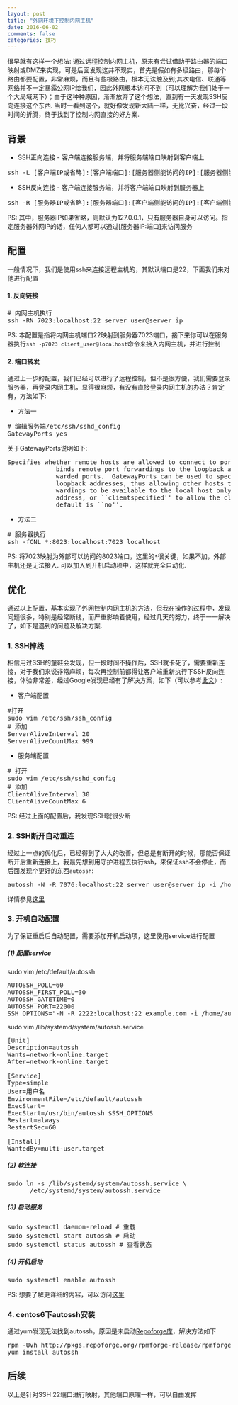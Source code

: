 ```yaml
---
layout: post
title: "外网环境下控制内网主机"
date: 2016-06-02
comments: false
categories: 技巧
---
```


很早就有这样一个想法: 通过远程控制内网主机，原来有尝试借助于路由器的端口映射或DMZ来实现，可是后面发现这并不现实，首先是假如有多级路由，那每个路由都要配置，非常麻烦，而且有些根路由，根本无法触及到;其次电信、联通等网络并不一定暴露公网IP给我们，因此外网根本访问不到（可以理解为我们处于一个大局域网下）；由于这种种原因，渐渐放弃了这个想法，直到有一天发现SSH反向连接这个东西. 当时一看到这个，就好像发现新大陆一样，无比兴奋，经过一段时间的折腾，终于找到了控制内网直接的好方案.

## 背景

* SSH正向连接 - 客户端连接服务端，并将服务端端口映射到客户端上
<pre>
ssh -L [客户端IP或省略]:[客户端端口]:[服务器侧能访问的IP]:[服务器侧能访问的IP的端口] [登陆服务器的用户名@服务器IP] -p [服务器ssh服务端口（默认22）]
</pre>

* SSH反向连接 - 客户端连接服务端，并将客户端端口映射到服务器上
<pre>
ssh -R [服务器IP或省略]:[服务器端口]:[客户端侧能访问的IP]:[客户端侧能访问的IP的端口] [登陆服务器的用户名@服务器IP] -p [服务器ssh服务端口（默认22）]
</pre>
PS: 其中，服务器IP如果省略，则默认为127.0.0.1，只有服务器自身可以访问。指定服务器外网IP的话，任何人都可以通过[服务器IP:端口]来访问服务

## 配置
一般情况下，我们是使用ssh来连接远程主机的，其默认端口是22，下面我们来对他进行配置

#### 1. 反向链接
<pre>
# 内网主机执行
ssh -RN 7023:localhost:22 server_user@server_ip
</pre>
PS: 本配置是指将内网主机端口22映射到服务器7023端口，接下来你可以在服务器执行`ssh -p7023 client_user@localhost`命令来接入内网主机，并进行控制

#### 2. 端口转发
通过上一步的配置，我们已经可以进行了远程控制，但不是很方便，我们需要登录服务器，再登录内网主机，显得很麻烦，有没有直接登录内网主机的办法？肯定有，方法如下:

* 方法一
<pre>
# 编辑服务端/etc/ssh/sshd_config
GatewayPorts yes
</pre>

关于GatewayPorts说明如下:
<pre>
Specifies whether remote hosts are allowed to connect to ports forwarded for the client.  By default, sshd(8)
             binds remote port forwardings to the loopback address.  This prevents other remote hosts from connecting to for-
             warded ports.  GatewayPorts can be used to specify that sshd should allow remote port forwardings to bind to non-
             loopback addresses, thus allowing other hosts to connect.  The argument may be ``no'' to force remote port for-
             wardings to be available to the local host only, ``yes'' to force remote port forwardings to bind to the wildcard
             address, or ``clientspecified'' to allow the client to select the address to which the forwarding is bound.  The
             default is ``no''.
</pre>


* 方法二
<pre>
# 服务器执行
ssh -fCNL *:8023:localhost:7023 localhost
</pre>
PS: 将7023映射为外部可以访问的8023端口，这里的`*`很关键，如果不加，外部主机还是无法接入. 可以加入到开机启动项中，这样就完全自动化.



## 优化
通过以上配置，基本实现了外网控制内网主机的方法，但我在操作的过程中，发现问题很多，特别是经常断线，而严重影响着使用，经过几天的努力，终于一一解决了，如下是遇到的问题及解决方案.

### 1. SSH掉线
相信用过SSH的童鞋会发现，但一段时间不操作后，SSH就卡死了，需要重新连接，对于我们来说非常麻烦，每次再控制前都得让客户端重新执行下SSH反向连接，体验非常差，经过Google发现已经有了解决方案，如下（可以参考[此文](http://www.coder4.com/archives/3751)）:

* 客户端配置
<pre>
#打开
sudo vim /etc/ssh/ssh_config
# 添加
ServerAliveInterval 20
ServerAliveCountMax 999
</pre>
* 服务端配置
<pre>
# 打开
sudo vim /etc/ssh/sshd_config
# 添加
ClientAliveInterval 30
ClientAliveCountMax 6
</pre>

PS: 经过上面的配置后，我发现SSH就很少断

### 2. SSH断开自动重连
经过上一点的优化后，已经得到了大大的改善，但总是有断开的时候，那能否保证断开后重新连接上，我最先想到用守护进程去执行ssh，来保证ssh不会停止，而后面发现个更好的东西`autossh`:
<pre>
autossh -N -R 7076:localhost:22 server_user@server_ip -i /home/client_user/.ssh/id_rsa
</pre>
详情参见[这里](http://www.oschina.net/translate/automatically-restart-ssh-sessions-and-tunnels-using-autossh)

### 3. 开机自动配置
为了保证重启后自动配置，需要添加开机启动项，这里使用service进行配置

##### (1) 配置service
sudo vim /etc/default/autossh

<pre>
AUTOSSH_POLL=60
AUTOSSH_FIRST_POLL=30
AUTOSSH_GATETIME=0
AUTOSSH_PORT=22000
SSH_OPTIONS="-N -R 2222:localhost:22 example.com -i /home/autossh/.ssh/id_rsa"
</pre>

sudo vim /lib/systemd/system/autossh.service
<pre>
[Unit]
Description=autossh
Wants=network-online.target
After=network-online.target

[Service]
Type=simple
User=用户名
EnvironmentFile=/etc/default/autossh
ExecStart=
ExecStart=/usr/bin/autossh $SSH_OPTIONS
Restart=always
RestartSec=60

[Install]
WantedBy=multi-user.target
</pre>

##### (2) 软连接
<pre>
sudo ln -s /lib/systemd/system/autossh.service \
      /etc/systemd/system/autossh.service
</pre>

##### (3) 启动服务
<pre>
sudo systemctl daemon-reload # 重载
sudo systemctl start autossh # 启动
sudo systemctl status autossh # 查看状态
</pre>

##### (4) 开机启动
<pre>
sudo systemctl enable autossh
</pre>

PS: 想要了解更详细的内容，可以访问[这里](http://logan.tw/posts/2015/11/15/autossh-and-systemd-service/)

### 4. centos6下autossh安装
通过yum发现无法找到autossh，原因是未启动[Repoforge库](http://xmodulo.com/how-to-set-up-rpmforge-repoforge-repository-on-centos.html)，解决方法如下
<pre>
rpm -Uvh http://pkgs.repoforge.org/rpmforge-release/rpmforge-release-0.5.3-1.el6.rf.x86_64.rpm
yum install autossh
</pre>

## 后续
以上是针对SSH 22端口进行映射，其他端口原理一样，可以自由发挥